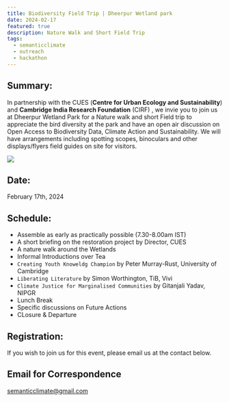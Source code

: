 ```yaml
---
title: Biodiversity Field Trip | Dheerpur Wetland park
date: 2024-02-17
featured: true
description: Nature Walk and Short Field Trip
tags:
  - semanticclimate
  - outreach
  - hackathon
---
```

 
## Summary:

In partnership with the CUES (**Centre for Urban Ecology and Sustainability**) and **Cambridge India Research Foundation** (CIRF) , we invie you to join us at Dheerpur Wetland Park for a Nature walk and short Field trip to appreciate the bird diversity at the park and have an open air discussion on Open Access to Biodiversity Data, Climate Action and Sustainability. We will have arrangements including spotting scopes, binoculars and other displays/flyers field guides on site for visitors. 

<img src = "/p/static/img/CUES_sc_Flyer_Feb17.jpeg">


## Date:
February 17th, 2024 


## Schedule:
- Assemble as early as practically possible (7.30-8.00am IST) 
- A short briefing on the restoration project by Director, CUES
- A nature walk around the Wetlands
- Informal Introductions over Tea
- `Creating Youth Knoweldg Champion` by Peter Murray-Rust, University of Cambridge 
- `Liberating Literature` by Simon Worthington, TiB, Vivi
- `Climate Justice for Marginalised Communities` by Gitanjali Yadav, NIPGR
- Lunch Break
- Specific discussions on Future Actions 
- CLosure & Departure


## Registration: 
If you wish to join us for this event, please email us at the contact below.


## Email for Correspondence
semanticclimate@gmail.com




